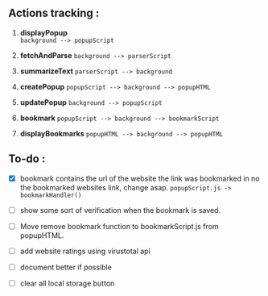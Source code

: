 ## Actions tracking :

1. **displayPopup**   
`background --> popupScript`

2. **fetchAndParse** 
`background --> parserScript`

3. **summarizeText** 
`parserScript --> background`

4. **createPopup** 
`popupScript --> background --> popupHTML`

5. **updatePopup** 
`background --> popupScript`

6. **bookmark** 
`popupScript --> background --> bookmarkScript`

7. **displayBookmarks** 
`popupHTML --> background --> popupHTML`





## To-do :

- [x] bookmark contains the url of the website the link was bookmarked in no the bookmarked websites link, change asap.
    `popupScript.js -> bookmarkHandler() `
- [ ] show some sort of verification when the bookmark is saved.
- [ ] Move remove bookmark function to bookmarkScript.js from popupHTML.
- [ ] add website ratings using virustotal api
- [ ] document better if possible
- [ ] clear all local storage button

